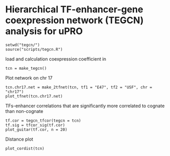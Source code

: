 # Hierarchical TF-enhancer-gene coexpression network (TEGCN) analysis for uPRO

```
setwd("tegcn/")
source("scripts/tegcn.R")
```

load and calculation coexpression coefficient in
```
tcn = make_tegcn()
```

Plot network on chr 17
```
tcn.chr17.net = make_2tfnet(tcn, tf1 = "E47", tf2 = "USF", chr = "chr17")
plot_tfnet(tcn.chr17.net)
```

TFs-enhancer correlations that are significantly more correlated to cognate than non-cognate
```
tf.cor = tegcn_tfcor(tegcn = tcn)
tf.sig = tfcor_sig(tf.cor)
plot_guitar(tf.cor, n = 20)
```

Distance plot
```
plot_cordist(tcn)
```


